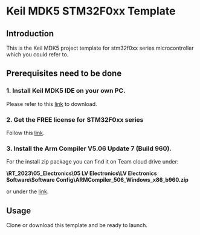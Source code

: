# Keil MDK5 STM32F0xx Template

## Introduction
This is the Keil MDK5 project template for stm32f0xx series microcontroller which you could refer to.

## Prerequisites need to be done
### 1. Install Keil MDK5 IDE on your own PC.
Please refer to this [link](https://www.keil.com/demo/eval/arm.htm) to download.
### 2. Get the FREE license for STM32F0xx series
Follow this [link](https://www2.keil.com/stmicroelectronics-stm32/mdk).
### 3. Install the Arm Compiler V5.06 Update 7 (Build 960).
For the install zip package you can find it on Team cloud drive under:

**\RT_2023\05_Electronics\05 LV Electronics\LV Electronics Software\Software Config\ARMCompiler_506_Windows_x86_b960.zip**

or under the [link](https://developer.arm.com/documentation/ka005198/latest).

## Usage

Clone or download this template and be ready to launch.
